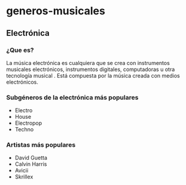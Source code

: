 # generos-musicales
## Electrónica

### ¿Que es?

La música electrónica es cualquiera que se crea con instrumentos musicales electrónicos, instrumentos digitales, computadoras u otra tecnología musical . Está compuesta por la música creada con medios electrónicos.

### Subgéneros de la electrónica más populares

- Electro
- House
- Electropop
- Techno

### Artistas más populares

- David Guetta
- Calvin Harris
- Avicii
- Skrillex